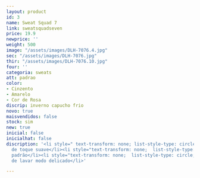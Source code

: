 ```yaml
---
layout: product
id: 3
name: Sweat Squad 7
link: sweatsquadseven
price: 19.9
newprice: ''
weight: 500
image: "/assets/images/DLH-7076.4.jpg"
sec: "/assets/images/DLH-7076.jpg"
thir: "/assets/images/DLH-7076.10.jpg"
four: ''
categoria: sweats
att: padrao
color:
- Cinzento
- Amarelo
- Cor de Rosa
discrip: inverno capucho frio
novo: true
maisvendidos: false
stock: sim
new: true
inicial: false
inicialhat: false
discription: '<li style=" text-transform: none; list-style-type: circle; ">Tecido
  de toque suave</li><li style="text-transform: none;  list-style-type: circle; ">Sweat
  padrão</li><li style="text-transform: none;  list-style-type: circle; ">Máquina
  de lavar modo delicado</li>'

---
```

